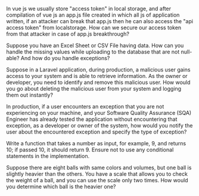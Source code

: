 In vue js we usually store "access token" in local storage, and after compilation of vue js an app.js file created in which all js of application written, if an attacker can break that app.js then he can also access the "api access token" from localstorage. How can we secure our access token from that attacker in case of app.js breakthrough?

Suppose you have an Excel Sheet or CSV File having data. How can you handle the missing values while uploading to the database that are not null-able? And how do you handle exceptions?

Suppose in a Laravel application, during production, a malicious user gains access to your system and is able to retrieve information. As the owner or developer, you need to identify and remove this malicious user. How would you go about deleting the malicious user from your system and logging them out instantly?

In production, if a user encounters an exception that you are not experiencing on your machine, and your Software Quality Assurance (SQA) Engineer has already tested the application without encountering that exception, as a developer or owner of the system, how would you notify the user about the encountered exception and specify the type of exception?

Write a function that takes a number as input, for example, 9, and returns 10; if passed 10, it should return 9. Ensure not to use any conditional statements in the implementation.

Suppose there are eight balls with same colors and volumes, but one ball is slightly heavier than the others. You have a scale that allows you to check the weight of a ball, and you can use the scale only two times. How would you determine which ball is the heavier one?
